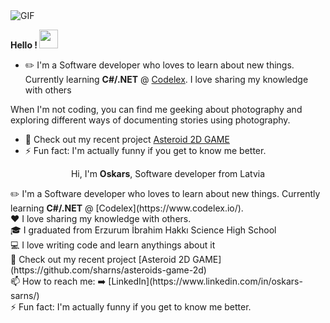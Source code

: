 <img align="top" alt="GIF" src="https://github.com/sharns/sharns/blob/main/assets/banner.gif" />

<b> Hello ! </b> <img src="https://raw.githubusercontent.com/MartinHeinz/MartinHeinz/master/wave.gif" width="30px">


- ✏️ I'm a Software developer who loves to learn about new things. Currently learning <b>C#/.NET</b> @ [Codelex](https://www.codelex.io/).
I love sharing my knowledge with others


 When I'm not coding, you can find me geeking about photography and exploring different ways of documenting stories using photography.


- 🚀 Check out my recent project [Asteroid 2D GAME](https://github.com/sharns/asteroids-game-2d)
- ⚡ Fun fact: I'm actually funny if you get to know me better.


<p align="center">
 Hi, I'm <b>Oskars</b>, Software developer from Latvia
</p>
  ✏️ I'm a Software developer who loves to learn about new things. Currently learning <b>C#/.NET</b> @ [Codelex](https://www.codelex.io/).
  <br>
  ❤️ I love sharing my knowledge with others.
  <br>
  🎓 I graduated from Erzurum İbrahim Hakkı Science High School
<br>
  💻 I love writing code and learn anythings about it
<br>
  🚀 Check out my recent project [Asteroid 2D GAME](https://github.com/sharns/asteroids-game-2d)
  <br>
  📫 How to reach me: ➡️ [LinkedIn](https://www.linkedin.com/in/oskars-sarns/)
  <br>
  ⚡ Fun fact: I'm actually funny if you get to know me better.

